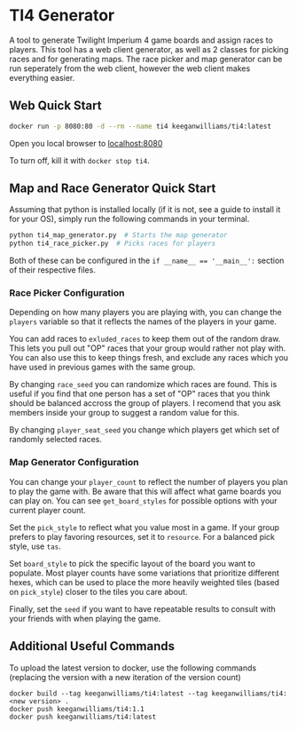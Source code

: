 # TI4 Generator
A tool to generate Twilight Imperium 4 game boards and assign races to players. This tool has a web client generator, as
well as 2 classes for picking races and for generating maps. The race picker and map generator can be run seperately
from the web client, however the web client makes everything easier.

## Web Quick Start

```bash
docker run -p 8080:80 -d --rm --name ti4 keeganwilliams/ti4:latest
```
Open you local browser to [localhost:8080](http://localhost:8080/)

To turn off, kill it with `docker stop ti4`.

## Map and Race Generator Quick Start

Assuming that python is installed locally (if it is not, see a guide to install it for your OS), simply run the 
following commands in your terminal.

```bash
python ti4_map_generator.py  # Starts the map generator
python ti4_race_picker.py  # Picks races for players
```

Both of these can be configured in the `if __name__ == '__main__':` section of their respective files.

### Race Picker Configuration

Depending on how many players you are playing with, you can change the `players` variable so that it reflects 
the names of the players in your game.

You can add races to `exluded_races` to keep them out of the random draw. This lets you pull out "OP" races that your 
group would rather not play with. You can also use this to keep things fresh, and exclude any races which you have used 
in previous games with the same group.

By changing `race_seed` you can randomize which races are found. This is useful if you find that one person has a set of 
"OP" races that you think should be balanced accross the group of players. I recomend that you ask members inside your 
group to suggest a random value for this.

By changing `player_seat_seed` you change which players get which set of randomly selected races.

### Map Generator Configuration

You can change your `player_count` to reflect the number of players you plan to play the game with. Be aware that this
will affect what game boards you can play on. You can see `get_board_styles` for possible options with your current 
player count.

Set the `pick_style` to reflect what you value most in a game. If your group prefers to play favoring resources, set it
to `resource`. For a balanced pick style, use `tas`.

Set `board_style` to pick the specific layout of the board you want to populate. Most player counts have some variations
that prioritize different hexes, which can be used to place the more heavily weighted tiles (based on `pick_style`)
closer to the tiles you care about.

Finally, set the `seed` if you want to have repeatable results to consult with your friends with when playing the game.

## Additional Useful Commands

To upload the latest version to docker, use the following commands (replacing the version with a new iteration of the
version count)
```shell script
docker build --tag keeganwilliams/ti4:latest --tag keeganwilliams/ti4:<new version> . 
docker push keeganwilliams/ti4:1.1
docker push keeganwilliams/ti4:latest
```

